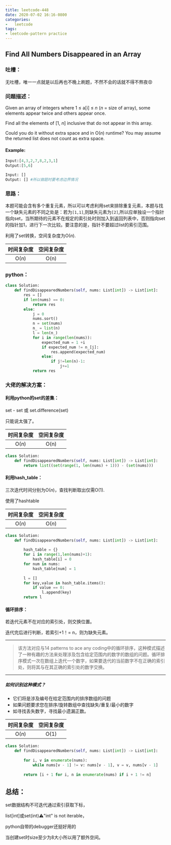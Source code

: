 ```yaml
---
title: leetcode-448
date: 2020-07-02 16:16-0800
categories:
-   leetcode
tags:
- leetcode-pattern practice
---
```


## Find All Numbers Disappeared in an Array

### 吐槽：

无吐槽，唯一一点就是以后再也不晚上刷题，不然不会的话就不得不熬夜😡

### 问题描述：

Given an array of integers where 1 ≤ a[i] ≤ *n* (*n* = size of array), some elements appear twice and others appear once.

Find all the elements of [1, *n*] inclusive that do not appear in this array.

Could you do it without extra space and in O(*n*) runtime? You may assume the returned list does not count as extra space.

#### Example:

```python
Input:[4,3,2,7,8,2,3,1]
Output:[5,6]
```

```python
Input: []
Output: [] #所以做题时要考虑边界情况
```

### 思路：

本题可能会含有多个重复元素，所以可以考虑利用set来排除重复元素，本题与找一个缺失元素的不同之处是：若为<code>[1,1]</code>,则缺失元素为<code>[2]</code>,所以应单独设一个指针指向set，当所期待的元素不在规定的索引处时则加入到返回列表中，否则指向set的指针加1，进行下一次比较。要注意的是，指针不要超过list的索引范围。

利用了set转换，空间复杂度为O($n$).

| 时间复杂度              | 空间复杂度            |
| ----------------------- | --------------------- |
| <center>O($n$)</center> | <center>O(n)<center/> |

### python：

```python
class Solution:
    def findDisappearedNumbers(self, nums: List[int]) -> List[int]:
        res = []
        if len(nums) == 0:
            return res
        else:
            j = 0
            nums.sort()
            n = set(nums)
            n_ = list(n)
            l = len(n_)
            for i in range(len(nums)):
                expected_num = 1 +i
                if expected_num != n_[j]:
                    res.append(expected_num)
                else:
                    if j!=len(n)-1:
                        j+=1
            return res
```

### 大佬的解决方案：

#### 利用python的set的差集：

set - set 或 set.difference(set)

只能说太强了。

| 时间复杂度              | 空间复杂度            |
| ----------------------- | --------------------- |
| <center>O($n$)</center> | <center>O(n)<center/> |

```python
class Solution:
    def findDisappearedNumbers(self, nums: List[int]) -> List[int]:
        return list((set(range(1, len(nums) + 1))) - (set(nums)))
```

#### 利用hash_table：

三次迭代时间分别为O($n$)，查找判断取出仅需O(1).

使用了hashtable

| 时间复杂度              | 空间复杂度              |
| ----------------------- | ----------------------- |
| <center>O($n$)</center> | <center>O($n$)<center/> |

```python
class Solution:
    def findDisappearedNumbers(self, nums: List[int]) -> List[int]:
    
        hash_table = {}
        for i in range(1,len(nums)+1):
            hash_table[i] = 0
        for num in nums:
            hash_table[num] = 1
            
        l = []
        for key,value in hash_table.items():
            if value == 0:
                l.append(key)
        return l
```

#### 循环排序：

若迭代元素不在对应的索引处，则交换位置。

迭代完后进行判断，若索引+1！= n，则为缺失元素。

------

> 该方法对应与14 patterns to ace any coding中的循环排序，这种模式描述了一种有趣的方法来处理涉及包含给定范围内的数字的数组的问题。循环排序模式一次在数组上迭代一个数字，如果要迭代的当前数字不在正确的索引处，则将其与在其正确的索引处的数字交换。

------

##### 如何识别这种模式？

- 它们将是涉及编号在给定范围内的排序数组的问题
- 如果问题要求您在排序/旋转数组中查找缺失/重复/最小的数字
- 如寻找丢失数字，寻找最小遗漏正数。





| 时间复杂度              | 空间复杂度            |
| ----------------------- | --------------------- |
| <center>O($n$)</center> | <center>O(1)<center/> |

```python
class Solution:
    def findDisappearedNumbers(self, nums: List[int]) -> List[int]:
        
        for i, v in enumerate(nums):
            while nums[v - 1] != v: nums[v - 1], v = v, nums[v - 1]
                
        return [i + 1 for i, n in enumerate(nums) if i + 1 != n]
```



## 总结：

set数据结构不可迭代通过索引获取下标，

list[int]或set(int):warning:"int" is not iterable，

python自带的debugger还挺好用的

当创建set时size至少为8大小所以用了额外空间。

